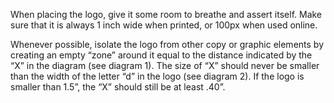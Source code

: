 When placing the logo, give it some
room to breathe and assert itself. Make sure that it is always 1 inch wide when printed, or 100px when used online.

Whenever possible, isolate the logo from other copy or graphic elements by creating an empty “zone” around it equal to the distance indicated by the “X” in the diagram (see diagram
1). The size of “X” should never be smaller than the width of the letter “d” in the logo (see diagram 2). If the logo is smaller than 1.5”, the “X” should still be at least .40”.